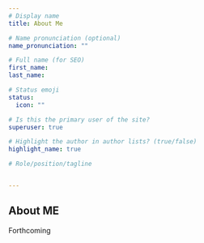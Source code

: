 ```yaml
---
# Display name
title: About Me

# Name pronunciation (optional)
name_pronunciation: ""

# Full name (for SEO)
first_name: 
last_name: 

# Status emoji
status:
  icon: ""

# Is this the primary user of the site?
superuser: true

# Highlight the author in author lists? (true/false)
highlight_name: true

# Role/position/tagline


---
```



## About ME

Forthcoming
